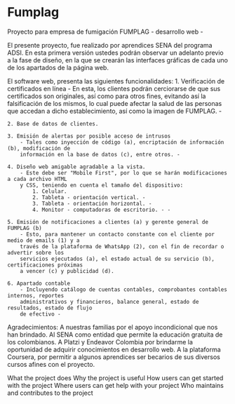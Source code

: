 # Fumplag
Proyecto para empresa de fumigación FUMPLAG - desarrollo web -

El presente proyecto, fue realizado por aprendices SENA del programa ADSI.
En esta primera versión ustedes podrán observar un adelanto previo a la fase de diseño,
en la que se crearán las interfaces gráficas de cada uno de los apartados de la página web.

El software web, presenta las siguientes funcionalidades:
    1. Verificación de certificados en línea
        - En esta, los clientes podrán cerciorarse de que sus certificados son originales,
        así como para otros fines, evitando así la falsificación de los mismos, lo cual puede
        afectar la salud de las personas que accedan a dicho establecimiento, así como la
        imagen de FUMPLAG. -

    2. Base de datos de clientes.

    3. Emisión de alertas por posible acceso de intrusos
        - Tales como inyección de código (a), encriptación de información (b), modificación de
        información en la base de datos (c), entre otros. -

    4. Diseño web amigable agradable a la vista.
        - Este debe ser "Mobile First", por lo que se harán modificaciones a cada archivo HTML
        y CSS, teniendo en cuenta el tamaño del dispositivo:
            1. Celular.
            2. Tableta - orientación vertical. -
            3. Tableta - orientación horizontal. -
            4. Monitor - computadoras de escritorio. - -
    
    5. Emisión de notificaciones a clientes (a) y gerente general de FUMPLAG (b)
        - Esto, para mantener un contacto constante con el cliente por medio de emails (1) y a
        través de la plataforma de WhatsApp (2), con el fin de recordar o advertir sobre los
        servicios ejecutados (a), el estado actual de su servicio (b), certificaciones próximas
        a vencer (c) y publicidad (d).

    6. Apartado contable
        - Incluyendo catálogo de cuentas contables, comprobantes contables internos, reportes 
        administrativos y financieros, balance general, estado de resultados, estado de flujo
        de efectivo -

Agradecimientos:
    A nuestras familias por el apoyo incondicional que nos han brindado.
    Al SENA como entidad que permite la educación gratuita de los colombianos.
    A Platzi y Endeavor Colombia por brindarme la oportunidad de adquirir conocimientos en desarrollo web.
    A la plataforma Coursera, por permitir a algunos aprendices ser becarios de sus diversos cursos afines
        con el proyecto.
    
What the project does
Why the project is useful
How users can get started with the project
Where users can get help with your project
Who maintains and contributes to the project
